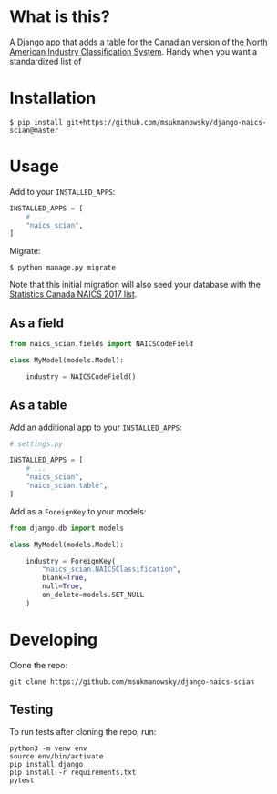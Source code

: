 # What is this?

A Django app that adds a table for the [Canadian version of the North American Industry Classification System](https://www.statcan.gc.ca/eng/subjects/standard/naics/2017/index). Handy when you want a standardized list of


# Installation

```
$ pip install git+https://github.com/msukmanowsky/django-naics-scian@master
```

# Usage

Add to your `INSTALLED_APPS`:

```python
INSTALLED_APPS = [
    # ...
    "naics_scian",
]
```

Migrate:

```
$ python manage.py migrate
```

Note that this initial migration will also seed your database with the
[Statistics Canada NAICS 2017 list](https://www.statcan.gc.ca/eng/subjects/standard/naics/2017/index).

## As a field

```python
from naics_scian.fields import NAICSCodeField

class MyModel(models.Model):

    industry = NAICSCodeField()
```


## As a table

Add an additional app to your `INSTALLED_APPS`:

```python
# settings.py

INSTALLED_APPS = [
    # ...
    "naics_scian",
    "naics_scian.table",
]
```

Add as a `ForeignKey` to your models:

```python
from django.db import models

class MyModel(models.Model):

    industry = ForeignKey(
        "naics_scian.NAICSClassification",
        blank=True,
        null=True,
        on_delete=models.SET_NULL
    )

```

# Developing

Clone the repo:

```
git clone https://github.com/msukmanowsky/django-naics-scian
```

## Testing

To run tests after cloning the repo, run:

```
python3 -m venv env
source env/bin/activate
pip install django
pip install -r requirements.txt
pytest
```
